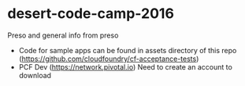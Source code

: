# desert-code-camp-2016
Preso and general info from preso

- Code for sample apps can be found in assets directory of this repo (https://github.com/cloudfoundry/cf-acceptance-tests)
- PCF Dev (https://network.pivotal.io) Need to create an account to download
